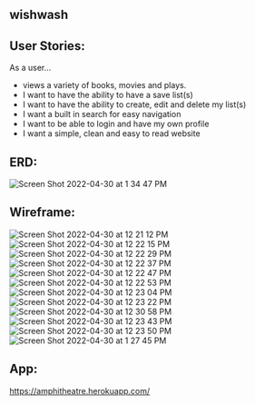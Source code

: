 ## wishwash

## User Stories:
  As a user...
  - views a variety of books, movies and plays.
  - I want to have the ability to have a save list(s)
  - I want to have the ability to create, edit and delete my list(s)
  - I want a built in search for easy navigation
  - I want to be able to login and have my own profile
  - I want a simple, clean and easy to read website 
  
 ## ERD:
![Screen Shot 2022-04-30 at 1 34 47 PM](https://user-images.githubusercontent.com/93102224/166121769-540cde05-4c99-4be0-b4a0-22fcf1f57de4.png)


 ## Wireframe:
 ![Screen Shot 2022-04-30 at 12 21 12 PM](https://user-images.githubusercontent.com/94028875/166119912-f87c95e8-7862-41a4-a886-a55be5c6882b.png)
![Screen Shot 2022-04-30 at 12 22 15 PM](https://user-images.githubusercontent.com/94028875/166119915-de50704b-6601-48ea-8ba0-23a965d13324.png)
![Screen Shot 2022-04-30 at 12 22 29 PM](https://user-images.githubusercontent.com/94028875/166119918-9bdc76be-7ba0-485f-ada0-c3cbaf26a306.png)
![Screen Shot 2022-04-30 at 12 22 37 PM](https://user-images.githubusercontent.com/94028875/166119921-07ac4b3f-a5c9-4a44-b58e-b0afa03c7016.png)
![Screen Shot 2022-04-30 at 12 22 47 PM](https://user-images.githubusercontent.com/94028875/166119923-c300bd15-f66f-4333-b81d-1187145c558e.png)
![Screen Shot 2022-04-30 at 12 22 53 PM](https://user-images.githubusercontent.com/94028875/166119924-560d65ca-c2a5-4b33-a7b4-95772173ea7b.png)
![Screen Shot 2022-04-30 at 12 23 04 PM](https://user-images.githubusercontent.com/94028875/166119929-68250bfa-eb2d-4669-9fe1-956914f10f62.png)
![Screen Shot 2022-04-30 at 12 23 22 PM](https://user-images.githubusercontent.com/94028875/166119931-dfa9e5bd-2a30-496a-ac2f-0cd9eedacf86.png)
![Screen Shot 2022-04-30 at 12 30 58 PM](https://user-images.githubusercontent.com/94028875/166120049-8aeda335-4eb7-49ef-a505-4f8aab5eb1c7.png)
![Screen Shot 2022-04-30 at 12 23 43 PM](https://user-images.githubusercontent.com/94028875/166119937-de13e974-5a28-49c7-9ad7-8aa3d6a99809.png)
![Screen Shot 2022-04-30 at 12 23 50 PM](https://user-images.githubusercontent.com/94028875/166119943-ade5102e-84c1-4b58-ad03-66da8a2eba7f.png)
![Screen Shot 2022-04-30 at 1 27 45 PM](https://user-images.githubusercontent.com/94028875/166121588-722c9fa7-812a-4211-a043-545d03101225.png)

## App:
https://amphitheatre.herokuapp.com/
